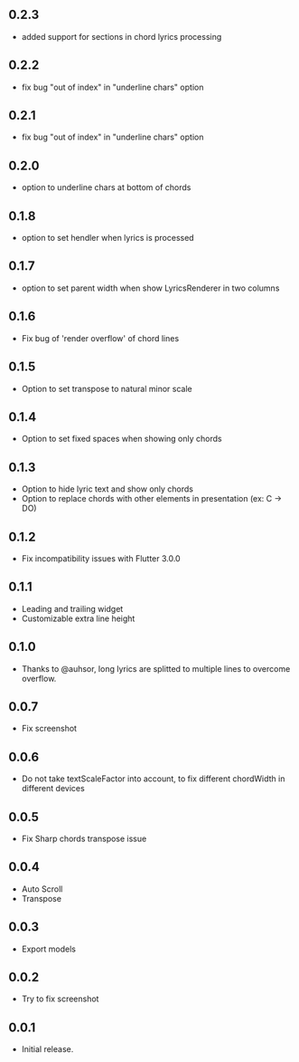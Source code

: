 ## 0.2.3
* added support for sections in chord lyrics processing

## 0.2.2
* fix bug "out of index" in "underline chars" option

## 0.2.1
* fix bug "out of index" in "underline chars" option

## 0.2.0
* option to underline chars at bottom of chords

## 0.1.8
* option to set hendler when lyrics is processed

## 0.1.7
* option to set parent width when show LyricsRenderer in two columns

## 0.1.6
* Fix bug of 'render overflow' of chord lines

## 0.1.5
* Option to set transpose to natural minor scale

## 0.1.4
* Option to set fixed spaces when showing only chords

## 0.1.3
* Option to hide lyric text and show only chords
* Option to replace chords with other elements in presentation (ex: C -> DO)

## 0.1.2
* Fix incompatibility issues with Flutter 3.0.0

## 0.1.1
* Leading and trailing widget
* Customizable extra line height

## 0.1.0
* Thanks to @auhsor, long lyrics are splitted to multiple lines
   to overcome overflow.

## 0.0.7
* Fix screenshot

## 0.0.6
* Do not take textScaleFactor into account,
to fix different chordWidth in different devices

## 0.0.5
* Fix Sharp chords transpose issue

## 0.0.4
* Auto Scroll
* Transpose

## 0.0.3
* Export models

## 0.0.2
* Try to fix screenshot

## 0.0.1

* Initial release.
